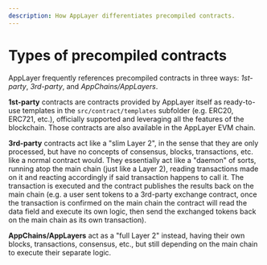 ```yaml
---
description: How AppLayer differentiates precompiled contracts.
---
```


# Types of precompiled contracts

AppLayer frequently references precompiled contracts in three ways: *1st-party*, *3rd-party*, and *AppChains/AppLayers*.

**1st-party** contracts are contracts provided by AppLayer itself as ready-to-use templates in the `src/contract/templates` subfolder (e.g. ERC20, ERC721, etc.), officially supported and leveraging all the features of the blockchain. Those contracts are also available in the AppLayer EVM chain.

**3rd-party** contracts act like a "slim Layer 2", in the sense that they are only processed, but have no concepts of consensus, blocks, transactions, etc. like a normal contract would. They essentially act like a "daemon" of sorts, running atop the main chain (just like a Layer 2), reading transactions made on it and reacting accordingly if said transaction happens to call it. The transaction is executed and the contract publishes the results back on the main chain (e.g. a user sent tokens to a 3rd-party exchange contract, once the transaction is confirmed on the main chain the contract will read the data field and execute its own logic, then send the exchanged tokens back on the main chain as its own transaction).

**AppChains/AppLayers** act as a "full Layer 2" instead, having their own blocks, transactions, consensus, etc., but still depending on the main chain to execute their separate logic.

